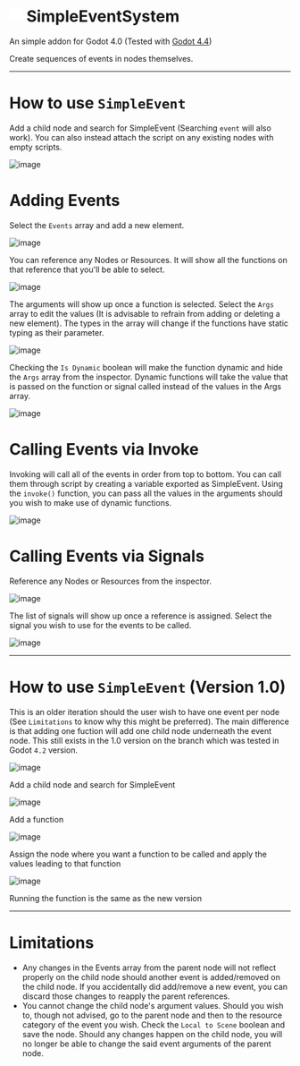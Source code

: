 # <img src="addons/simple_event_system/listener_icon.png" width="24" height="24"> SimpleEventSystem
An simple addon for Godot 4.0 (Tested with [Godot 4.4](https://godotengine.org/download/archive/4.4-stable/))

Create sequences of events in nodes themselves.

---

# How to use `SimpleEvent`
Add a child node and search for SimpleEvent (Searching `event` will also work). You can also instead attach the script on any existing nodes with empty scripts.

![image](https://github.com/user-attachments/assets/cfe8c29b-7b62-41c2-bada-9e99ebc47f53)

# Adding Events
Select the `Events` array and add a new element.

![image](https://github.com/user-attachments/assets/1024e85b-b087-4fad-944d-d3d38b338c9f)

You can reference any Nodes or Resources. It will show all the functions on that reference that you'll be able to select.

![image](https://github.com/user-attachments/assets/8b86031f-7776-4588-b5ba-40e54b18a1ae)

The arguments will show up once a function is selected. Select the `Args` array to edit the values (It is advisable to refrain from adding or deleting a new element). The types in the array will change if the functions have static typing as their parameter.

![image](https://github.com/user-attachments/assets/e60daf53-e5c5-4708-a9a3-9a203c840718)

Checking the `Is Dynamic` boolean will make the function dynamic and hide the `Args` array from the inspector. Dynamic functions will take the value that is passed on the function or signal called instead of the values in the Args array.

![image](https://github.com/user-attachments/assets/dade42b8-fa3f-4b27-bb1d-564f746bc963)

# Calling Events via Invoke
Invoking will call all of the events in order from top to bottom. You can call them through script by creating a variable exported as SimpleEvent. Using the `invoke()` function, you can pass all the values in the arguments should you wish to make use of dynamic functions.

![image](https://github.com/user-attachments/assets/7cced1e3-9ebd-45d5-bcd4-46a5c192101e)

# Calling Events via Signals
Reference any Nodes or Resources from the inspector.

![image](https://github.com/user-attachments/assets/abd6edf3-3acc-4f33-b790-3273fdf8e744)

The list of signals will show up once a reference is assigned. Select the signal you wish to use for the events to be called.

![image](https://github.com/user-attachments/assets/47eef6a2-175e-4098-8824-c5800891365e)


---

# How to use `SimpleEvent` (Version 1.0)
This is an older iteration should the user wish to have one event per node (See `Limitations` to know why this might be preferred). The main difference is that adding one fuction will add one child node underneath the event node. This still exists in the 1.0 version on the branch which was tested in Godot `4.2` version.

![image](https://github.com/GramuByto/GodotSimpleEventSystem/assets/64369270/33180ca8-e3e8-43a5-90bd-0cf225601c1d)

Add a child node and search for SimpleEvent

![image](https://github.com/GramuByto/GodotSimpleEventSystem/assets/64369270/7a0d67f3-519c-4ce4-8917-a33468b5500b)

Add a function

![image](https://github.com/GramuByto/GodotSimpleEventSystem/assets/64369270/b095c879-a6a8-4f89-b7a3-fbf6905394bc)

Assign the node where you want a function to be called and apply the values leading to that function

![image](https://github.com/GramuByto/GodotSimpleEventSystem/assets/64369270/3f04e39b-307f-4506-b6c3-8542e1539d0b)

Running the function is the same as the new version


---

# Limitations
- Any changes in the Events array from the parent node will not reflect properly on the child node should another event is added/removed on the child node. If you accidentally did add/remove a new event, you can discard those changes to reapply the parent references.
- You cannot change the child node's argument values. Should you wish to, though not advised, go to the parent node and then to the resource category of the event you wish. Check the `Local to Scene` boolean and save the node. Should any changes happen on the child node, you will no longer be able to change the said event arguments of the parent node.
